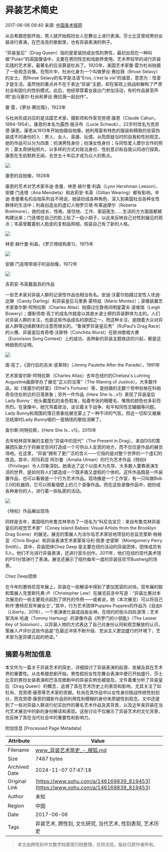 # 异装艺术简史

2017-06-06 09:40 来源: [中国美术报网](https://www.sohu.com/a/146169839_819453?spm=smpc.content-abroad.content.1.1730965417995VAS9qfv)

从古希腊悲剧开始，男人就开始假扮女人在舞台上进行表演。莎士比亚曾经男扮女装进行表演，在巴洛克的歌剧里，也有异装表演的例子。

“异装皇后”（Drag Queen）指的是爱装扮成女性的男性，最初出现在一种叫做“Polari”的英国俚语中，主要在男同性恋和戏剧界使用。艺术界较早的进行异装实践的艺术家，最著名的应该算是杜尚了。1920年，美国艺术家曼·雷为杜尚拍摄了一些观念肖像。在照片中，杜尚化身为一个叫做萝丝·赛拉薇（Rrose Selavy）的女士。而Rrose Selavy的名字是法语“Eros, c’est la vie”的谐音，意思为：性爱才是生活。虽然他的重点并不在于表达“异装”主题，却在客观上挑战和解构了严肃社会和固化的性别模式。此后，他经常穿着女装出门参加活动，有的作品甚至声明“由马塞尔·杜尚和萝丝·赛拉薇一起创作”。

曼·雷，《萝丝·赛拉薇》，1923年

与杜尚形成对应的是法国艺术家、摄影师和作家克劳德·康恩（Claude Cahun，1894-1954）。康恩的本名为露西·施沃布（Lucie Schwob），22岁时改名为克劳德·康恩。康恩从1913年开始拍摄自拍像，她利用富有特色的服装和精致的妆容伪装成不同身份的人：男人、女人、英雄、玩偶，从而质疑当时的自我和性别观念。她的作品可以分为四类：扮演男性身份；扮演女性身份；与同性爱人摩尔合作的照片；蒙太奇拼贴照片。以多样的方式对政治身份、性别意识和自我认同进行探索。康恩在生前默默无闻，去世五十年后才成为众人的焦点。

![](http://img.mp.itc.cn/upload/20170606/f5255317059d46fb8fb9bea5863840bc_th.jpg)

康恩的自拍像，1928年

康恩的艺术对艺术家辛迪·舍曼、林恩·赫什曼·利森（Lynn Hershman Leeson）、安娜·门迭塔（Ana Mendieta）和吉莉安·韦英（Gillian Wearing）都有影响。辛迪·舍曼著名的自拍系列自不用说，她装扮成各种角色，深入到美国社会各种女性群体的生活中；利森创造出的虚幻人物罗贝塔·布莱迪摩尔（Roberta Breitmore），她的成长、性格、居住地、工作、家庭医生……生活的方方面面都被构建出来；门迭塔在自己的脸上贴了一组小胡子，以此来反映自己对性别偏见的观点；韦英曾戴着别人脸皮的复制品照相，假装自己有了新的人格。

![](http://img.mp.itc.cn/upload/20170606/21ba38f780fe41298706a34eb54359e7_th.jpg)

林恩·赫什曼·利森，《罗贝塔结构表1》，1975年

![](http://img.mp.itc.cn/upload/20170606/413603b9582841ce8f61c8e013675d5d_th.jpg)

安娜·门迭塔带胡子的自拍像，1972年

![](http://img.mp.itc.cn/upload/20170606/67be29aedbc8430eadaaa3c28c658c62_th.jpg)

吉莉安·韦英戴面具的作品

一些艺术家对异装人群的记录性作品也相当有名。安迪·沃霍尔拍摄过变性人坎迪·达琳（Candy Darling）和异装皇后马里奥·蒙特兹（Mario Montez）；录像装置艺术家查尔斯·阿特拉斯（Charles Atlas）拍摄过伦敦夜间明星雷夫·波维瑞（Leigh Bowery）；摄影师南·高丁的成名作就是以其故乡波士顿的异装群体为主的。人们对异装人群的关注，也是这些作品成名的原因之一。而这种关注，是随着大众对异装人群等边缘群体的注意而增长的。“鲁保罗异装皇后秀”（RuPaul’s Drag Race）的火爆、异装皇后肯奇塔·沃斯特（Conchita Wurst）在欧洲歌唱大赛（Eurovision Song Contest）上的成功、各种新的异装主题夜店的兴起，都是这种趋势的证明。

![](http://img.mp.itc.cn/upload/20170606/1b9046aa31c443ed9a54c54d83837fed_th.jpg)

南·高丁，《游行后的吉米·波莱特》（Jimmy Paulette After the Parade），1991年

艺术家查尔斯·阿特拉斯（Charles Atlas）去年在纽约的Chelsea's Luhring Augustine画廊举办了展览“正义的没落”（The Waning of Justice）。大多数作品，如《埃塞尔的财富》（Ethel's Fortune）等，是拍摄的无数个劳申伯格在科帕奇岛住处附近的日落景象；另外一件作品《Here She Is…v1》表现了异装皇后Lady Bunny：他头戴蓬松的金色假发，贴着夸张的眼睫毛，嘴唇的颜色也多彩而热烈。在录像中，她咒骂着政治，谈论着关于战争、和平和同性恋婚姻等问题。Lady Bunny和周围的落日景象给展览蒙上了一种不详的气氛，但这一切却又被展览结束时Lady Bunny唱的一首搞怪的歌给消解了。

查尔斯·阿特拉斯，《Here She Is…v1》，2015年

去年柏林双年展的主题为“异装中的现代”（The Present in Drag），来自DIS的策展团队致力于将展览空间打造成一个可供众人反思的地方，而不仅仅是作品的展览场地。在这里，“异装”拥有了更广泛的含义——它指的是对整个世界的一个虚幻的改造。其中，阿玛莉亚·阿尔曼（Amalia Ulman）的行为艺术作品《特权》（Privilege）令人印象深刻。她表达了这个以技术为先导、大多数人要靠表演生活的世界，是如何将人们塑造成一个既矛盾又虚假的个体的。这件作品既是一件装置作品，也可以看做是一个行为艺术作品。现场像是一个工作室，有一只叫做Bob 2.0的机器鸽，它可以观看墙壁上的几个录像作品。而在这些录像作品中，她扮成各种身份的人，进行着一些私密的活动。

![](http://img.mp.itc.cn/upload/20170606/e65a02bd68bc475b9ec5891aa12fd8cb_th.jpg)

《特权》作品展出现场

同样是去年，美国纽约布鲁克林举办了一场名为“科尼岛宝贝：来自布鲁克林异装皇后的视觉艺术家”（Coney Island Babies: Visual Artists from the Brooklyn Drag Scene）的展览。展览的策展人为法尔岛艺术家驻地项目的总监克里斯·柏格亚（Chris Bogia）和异装表演艺术家蒙哥马利·佩里·史密斯（Montgomery Perry Smith）。其中，异装团体Chez Deep 是主要在纽约活动的异装团体，团体成员有5人。他们不光进行异装表演，还进行音乐创作。2011年，他们在纽约现代美术馆的PS1分馆进行了表演。展览还展示了纽约每年一度的异装狂欢节Bushwig的场景。

Chez Deep团体

在今年的惠特尼双年展上，异装在一些解读中得到了更加宽容的对待。双年展的联和策展人克里斯托弗·卢（Christopher Lew）在展览前言中写道：“异装比赛对本次展览的一些主要观点起到了烘托的作用——或者说，她（本次展览）可以将自己称作‘惠特尼双年展女士’。”其中，行为艺术团体Puppies Puppies的作品为《自由》（Liberty，2016），一个表演者化装成自由女神，在纽约的街头四处游荡；艺术家汤米·哈通（Tommy Hartung）的录像作品《所罗门的小钥匙》（The Lesser Key of Solomon），以异装人物的方式表达了自己对身份认同和观念解放的认识。策展人卢评价这些作品是“在最近冲突不断升级、党派主义更加盛行的环境下，艺术家为差异建立起的桥梁。”

## 摘要与附加信息

<!-- tcd_abstract -->
本文件为一篇关于异装艺术的简史，详细探讨了异装表演的起源、发展及其在艺术界的重要性。从古希腊悲剧开始，男性假扮女性在舞台表演中便已开始盛行，莎士比亚的男扮女装表演和巴洛克歌剧中的异装实例也被提及。文件着重分析了异装皇后（Drag Queen）的概念，追溯了其在艺术历史上的表现和影响，尤其关注了如杜尚、克劳德·康恩等艺术家的贡献。杜尚在其作品中以女性身份挑战传统性别划分，而克劳德·康恩的摄影作品则利用性别模糊的身份来质疑性别观念。文中还提到了一些对异装人群进行纪实创作的著名艺术作品及其背景，以及近年来异装在当代艺术展览中的新的身份解读和表现。这些讨论不仅展示了异装艺术的文化背景，也反映了其在当代社会中的重要性和影响力。
<!-- tcd_abstract_end -->

附加信息 [Processed Page Metadata]

| Attribute       | Value                                  |
|-----------------|----------------------------------------|
| Filename        | www_异装艺术简史_-_搜狐.md                             |
| Size            | 7487 bytes                           |
| Archived Date   | 2024-11-07 07:47:18                             |
| Original Link   | [https://www.sohu.com/a/146169839_819453](https://www.sohu.com/a/146169839_819453)                       |
| Author          | 未知                               |
| Region          | 中国                               |
| Date            | 2017-06-06                                 |
| Tags            | 异装艺术, 跨性别, 文化研究, 当代艺术, 性别表现, 艺术历史                                 |
>
> 本文由跨性别中文数字档案馆归档整理，仅供浏览。版权归原作者所有。
>